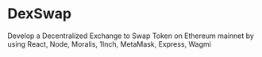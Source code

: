 # DexSwap
Develop a Decentralized Exchange to Swap Token on Ethereum mainnet by using React, Node, Moralis, 1Inch, MetaMask, Express, Wagmi 
